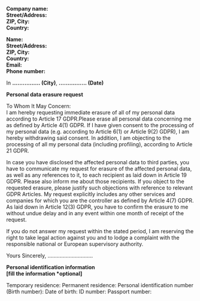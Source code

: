 **Company name:**  
**Street/Address:**  
**ZIP, City:**  
**Country:**

**Name:**  
**Street/Address:**  
**ZIP, City:**  
**Country:**  
**Email:**  
**Phone number:**

In​ **................ (City)**, **................ (Date)**

**Personal data erasure request**

To Whom It May Concern:  
I am hereby requesting immediate erasure of all of my personal data according to Article 17
GDPR.Please erase all personal data concerning me as defined by Article 4(1) GDPR.
If I have given consent to the processing of my personal data (e.g. according to Article 6(1) or
Article 9(2) GDPR), I am hereby withdrawing said consent.
In addition, I am objecting to the processing of all my personal data (including profiling),
according to Article 21 GDPR.

In case you have disclosed the affected personal data to third parties, you have to communicate
my request for erasure of the affected personal data, as well as any references to it, to each
recipient as laid down in Article 19 GDPR. Please also inform me about those recipients.
If you object to the requested erasure, please justify such objections with reference to relevant
GDPR Articles.
My request explicitly includes any other services and companies for which you are the controller
as defined by Article 4(7) GDPR.
As laid down in Article 12(3) GDPR, you have to confirm the erasure to me without undue delay
and in any event within one month of receipt of the request.

If you do not answer my request within the stated period, I am reserving the right to take legal
action against you and to lodge a complaint with the responsible national or European
supervisory authority.

Yours Sincerely,
..............................

**Personal identification information**  
**[fill the information \*optional]**

Temporary residence:
Permanent residence:
Personal identification number (Birth number):​
Date of birth:
ID number:
Passport number:

